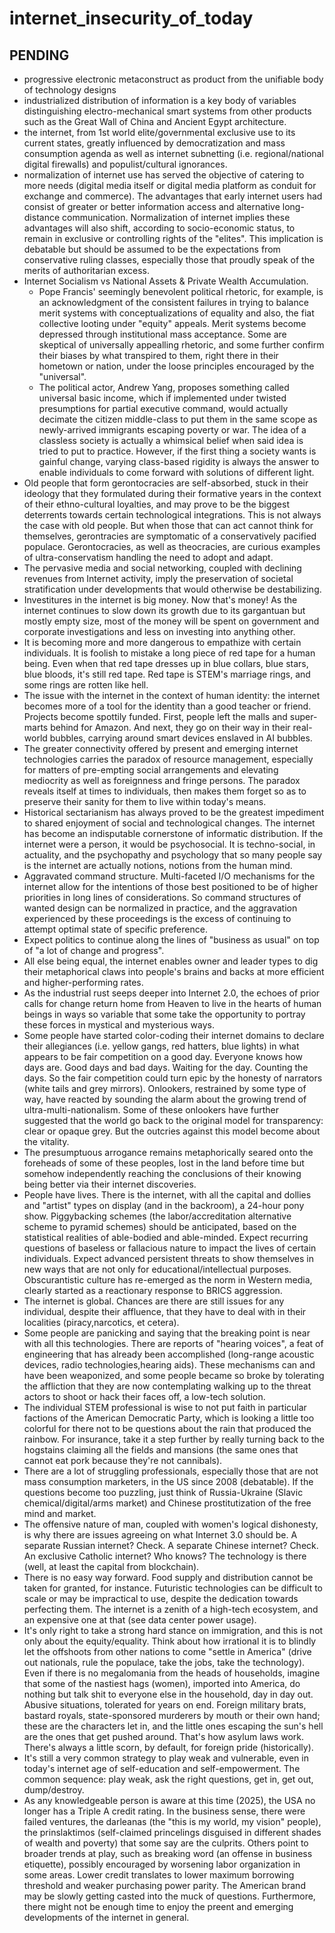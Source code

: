 # internet_insecurity_of_today
## PENDING

- progressive electronic metaconstruct as product from the unifiable body of
  technology designs 
- industrialized distribution of information is a key body of variables
  distinguishing electro-mechanical smart systems from other products
  such as the Great Wall of China and Ancient Egypt architecture.
- the internet, from 1st world elite/governmental exclusive use to
  its current states, greatly influenced by democratization and mass
  consumption agenda as well as internet subnetting (i.e. regional/national
  digital firewalls) and populist/cultural ignorances.
- normalization of internet use has served the objective of catering
  to more needs (digital media itself or digital media platform as conduit
  for exchange and commerce). The advantages that early internet users had
  consist of greater or better information access and alternative long-distance
  communication. Normalization of internet implies these advantages will also shift,
  according to socio-economic status, to remain in exclusive or controlling rights of the
  "elites". This implication is debatable but should be assumed to be the expectations
  from conservative ruling classes, especially those that proudly speak of the merits
  of authoritarian excess.
- Internet Socialism vs National Assets & Private Wealth Accumulation.
    - Pope Francis' seemingly benevolent political rhetoric, for example, is an
      acknowledgment of the consistent failures in trying to balance merit systems with
      conceptualizations of equality and also, the fiat collective looting under
      "equity" appeals. Merit systems become depressed through institutional mass
      acceptance. Some are skeptical of universally appealling rhetoric, and some
      further confirm their biases by what transpired to them, right there in their hometown
      or nation, under the loose principles encouraged by the "universal".
    - The political actor, Andrew Yang, proposes something called universal basic income,
      which if implemented under twisted presumptions for partial executive command, would
      actually decimate the citizen middle-class to put them in the same scope as
      newly-arrived immigrants escaping poverty or war. The idea of a classless society
      is actually a whimsical belief when said idea is tried to put to practice. However,
      if the first thing a society wants is gainful change, varying class-based rigidity
      is always the answer to enable individuals to come forward with solutions of different
      light. 
- Old people that form gerontocracies are self-absorbed, stuck in their ideology that
  they formulated during their formative years in the context of their ethno-cultural
  loyalties, and may prove to be the biggest deterrents towards certain technological
  integrations. This is not always the case with old people. But when those that can act
  cannot think for themselves, gerontracies are symptomatic of a conservatively pacified
  populace. Gerontocracies, as well as theocracies, are curious examples of ultra-conservatism
  handling the need to adopt and adapt. 
- The pervasive media and social networking, coupled with declining revenues from Internet
  activity, imply the preservation of societal stratification under developments that would
  otherwise be destabilizing.
- Investitures in the internet is big money. Now that's money! As the internet continues to slow down
  its growth due to its gargantuan but mostly empty size, most of the money will be spent on government
  and corporate investigations and less on investing into anything other.
- It is becoming more and more dangerous to empathize with certain individuals. It is foolish to
  mistake a long piece of red tape for a human being. Even when that red tape dresses up in blue collars,
  blue stars, blue bloods, it's still red tape. Red tape is STEM's marriage rings, and some rings are
  rotten like hell.
- The issue with the internet in the context of human identity: the internet becomes more of a tool for the
  identity than a good teacher or friend. Projects become spottily funded. First, people left the malls and
  super-marts behind for Amazon. And next, they go on their way in their real-world bubbles, carrying around
  smart devices enslaved in AI bubbles. 
- The greater connectivity offered by present and emerging internet technologies carries the paradox of
  resource management, especially for matters of pre-empting social arrangements and elevating mediocrity
  as well as foreignness and fringe persons. The paradox reveals itself at times to individuals, then makes
  them forget so as to preserve their sanity for them to live within today's means.
- Historical sectarianism has always proved to be the greatest impediment to shared enjoyment of social
  and technological changes. The internet has become an indisputable cornerstone of informatic distribution.
  If the internet were a person, it would be psychosocial. It is techno-social, in actuality, and the psychopathy
  and psychology that so many people say is the internet are actually notions, notions from the human mind.
- Aggravated command structure. Multi-faceted I/O mechanisms for the internet allow for the intentions of those
  best positioned to be of higher priorities in long lines of considerations. So command structures of wanted design
  can be normalized in practice, and the aggravation experienced by these proceedings is the excess of continuing to
  attempt optimal state of specific preference.
- Expect politics to continue along the lines of "business as usual" on top of "a lot of change and progress".
- All else being equal, the internet enables owner and leader types to dig their metaphorical claws into people's
  brains and backs at more efficient and higher-performing rates.
- As the industrial rust seeps deeper into Internet 2.0, the echoes of prior calls for change return home from Heaven to live
  in the hearts of human beings in ways so variable that some take the opportunity to portray these forces in mystical and
  mysterious ways.  
- Some people have started color-coding their internet domains to declare their allegiances (i.e. yellow gangs, red hatters, blue
  lights) in what appears to be fair competition on a good day. Everyone knows how days are. Good days and bad days. Waiting for the day.
  Counting the days. So the fair competition could turn epic by the honesty of narrators (white tails and grey mirrors). Onlookers,
  restrained by some type of way, have reacted by sounding the alarm about the growing trend of ultra-multi-nationalism. Some of these
  onlookers have further suggested that the world go back to the original model for transparency: clear or opaque grey. But the outcries
  against this model become about the vitality. 
- The presumptuous arrogance remains metaphorically seared onto the foreheads of some of these peoples, lost in the land before time but
  somehow independently reaching the conclusions of their knowing being better via their internet discoveries.
- People have lives. There is the internet, with all the capital and dollies and "artist" types on display (and in the backroom),
  a 24-hour pony show. Piggybacking schemes (the labor/accreditation alternative scheme to pyramid schemes) should be anticipated,
  based on the statistical realities of able-bodied and able-minded. Expect recurring questions of baseless or fallacious nature to impact
  the lives of certain individuals. Expect advanced persistent threats to show themselves in new ways that are not only for
  educational/intellectual purposes. Obscurantistic culture has re-emerged as the norm in Western media, clearly started as a reactionary
  response to BRICS aggression. 
- The internet is global. Chances are there are still issues for any individual, despite their affluence, that they have to deal with in
  their localities (piracy,narcotics, et cetera).
- Some people are panicking and saying that the breaking point is near with all this technologies. There are reports of "hearing voices", a
  feat of engineering that has already been accomplished (long-range acoustic devices, radio technologies,hearing aids). These mechanisms
  can and have been weaponized, and some people became so broke by tolerating the affliction that they are now contemplating walking up
  to the threat actors to shoot or hack their faces off, a low-tech solution.
- The individual STEM professional is wise to not put faith in particular factions of the American Democratic Party, which is looking a
  little too colorful for there not to be questions about the rain that produced the rainbow. For insurance, take it
  a step further by really turning back to the hogstains claiming all the fields and mansions (the same ones that cannot eat
  pork because they're not cannibals).
- There are a lot of struggling professionals, especially those that are not mass consumption marketers, in the US since
  2008 (debatable). If the questions become too puzzling, just think of Russia-Ukraine (Slavic chemical/digital/arms market) and Chinese
  prostitutization of the free mind and market.
- The offensive nature of man, coupled with women's logical dishonesty, is why there are issues agreeing on what Internet 3.0 should be. A separate
  Russian internet? Check. A separate Chinese internet? Check. An exclusive Catholic internet? Who knows? The technology is there (well, at least the
  capital from blockchain).
- There is no easy way forward. Food supply and distribution cannot be taken for granted, for instance. Futuristic technologies can be difficult to scale
  or may be impractical to use, despite the dedication towards perfecting them. The internet is a zenith of a high-tech ecosystem, and an expensive one
  at that (see data center power usage).
- It's only right to take a strong hard stance on immigration, and this is not only about the equity/equality. Think about how irrational it is to blindly
  let the offshoots from other nations to come "settle in America" (drive out nationals, rule the populace, take the jobs, take the technology). Even if
  there is no megalomania from the heads of households, imagine that some of the nastiest hags (women), imported into America, do nothing but talk shit
  to everyone else in the household, day in day out. Abusive situations, tolerated for years on end. Foreign military brats, bastard royals, state-sponsored
  murderers by mouth or their own hand; these are the characters let in, and the little ones escaping the sun's hell are the ones that get pushed around.
  That's how asylum laws work. There's always a little scorn, by default, for foreign pride (historically).
- It's still a very common strategy to play weak and vulnerable, even in today's internet age of self-education and self-empowerment. The common sequence:
  play weak, ask the right questions, get in, get out, dump/destroy.
- As any knowledgeable person is aware at this time (2025), the USA no longer has a Triple A credit rating. In the business sense, there were failed ventures,
  the darleanas (the "this is my world, my vision" people), the prinslaktimos (self-claimed princelings disguised in different shades of wealth and poverty) that
  some say are the culprits. Others point to broader trends at play, such as breaking word (an offense in business etiquette), possibly encouraged by worsening
  labor organization in some areas. Lower credit translates to lower maximum borrowing threshold and weaker purchasing power parity. The American brand may be
  slowly getting casted into the muck of questions. Furthermore, there might not be enough time to enjoy the preent and emerging developments of the internet in
  general. 
  
